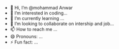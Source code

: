 - 👋 Hi, I’m @mohammad Anwar 
- 👀 I’m interested in coding...
- 🌱 I’m currently learning ...
- 💞️ I’m looking to collaborate on  intership and job...
- 📫 How to reach me ...
- 😄 Pronouns: ...
- ⚡ Fun fact: ...

<!---
anwarta/anwarta is a ✨ special ✨ repository because its `README.md` (this file) appears on your GitHub profile.
You can click the Preview link to take a look at your changes.
--->
